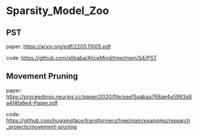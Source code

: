 # Sparsity_Model_Zoo

## PST

paper: <https://arxiv.org/pdf/2205.11005.pdf>

code: <https://github.com/alibaba/AliceMind/tree/main/S4/PST>

## Movement Pruning

paper: <https://proceedings.neurips.cc/paper/2020/file/eae15aabaa768ae4a5993a8a4f4fa6e4-Paper.pdf>

code: <https://github.com/huggingface/transformers/tree/main/examples/research_projects/movement-pruning>
